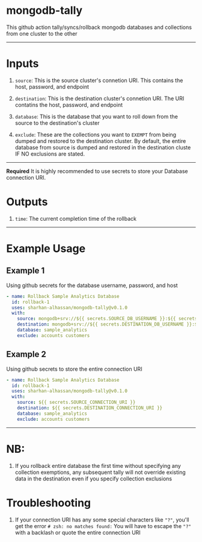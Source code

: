 
# mongodb-tally
This github action tally/syncs/rollback mongodb databases and collections from one cluster to the other

************************************************************************************
# Inputs
1. `source`: This is the source cluster's connetion URI. This contains the host, password, and endpoint

2. `destination`: This is the destination cluster's connetion URI. The URI contatins the host, password, and endpoint

3. `database`: This is the database that you want to roll down from the source to the destination's cluster

4. `exclude`: These are the collections you want to `EXEMPT` from being dumped and restored to the destination cluster. By default, the entire database from source is dumped and restored in the destination cluste IF NO exclusions are stated.

************************************************************************************

**Required** It is highly recommended to use secrets to store your Database connection URI.

# Outputs
1. `time`: The current completion time of the rollback

************************************************************************************

# Example Usage
## Example 1
Using github secrets for the database username, password, and host
```yml
- name: Rollback Sample Analytics Database
  id: rollback-1
  uses: sharhan-alhassan/mongodb-tally@v0.1.0
  with:
    source: mongodb+srv://${{ secrets.SOURCE_DB_USERNAME }}:${{ secrets.SOURCE_DB_PASSWORD }}@${{ secrets.SOURCE_DB_HOST }}
    destination: mongodb+srv://${{ secrets.DESTINATION_DB_USERNAME }}:${{ secrets.DESTINATION_DB_PASSWORD }}@${{ secrets.DESTINATION_DB_HOST }}
    database: sample_analytics
    exclude: accounts customers
```

## Example 2
Using github secrets to store the entire connection URI
```yml
- name: Rollback Sample Analytics Database
  id: rollback-1
  uses: sharhan-alhassan/mongodb-tally@v0.1.0
  with:
    source: ${{ secrets.SOURCE_CONNECTION_URI }}
    destination: ${{ secrets.DESTINATION_CONNECTION_URI }}
    database: sample_analytics
    exclude: accounts customers
```
************************************************************************************

# NB:
1. If you rollback entire database the first time without specifying any collection exemptions, any subsequent tally will not override existing data 
in the destination even if you specify collection exclusions

# Troubleshooting 
1. If your connection URI has any some special characters like `"?"`, you'll get the error `# zsh: no matches found:`
You will have to escape the `"?"` with a backlash or quote the entire connection URI
